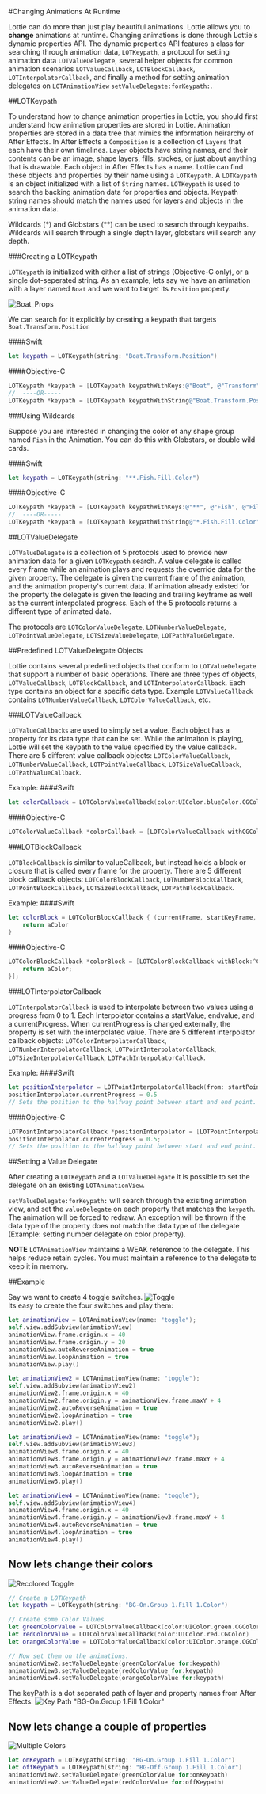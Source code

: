 #Changing Animations At Runtime

Lottie can do more than just play beautiful animations. Lottie allows you to **change** animations at runtime. Changing animations is done through Lottie's dynamic properties API. The dynamic properties API features a class for searching through animation data, `LOTKeypath`, a protocol for setting animation data `LOTValueDelegate`, several helper objects for common animation scenarios `LOTValueCallback`, `LOTBlockCallback`, `LOTInterpolatorCallback`, and finally a method for setting animation delegates on `LOTAnimationView` `setValueDelegate:forKeypath:`.

##LOTKeypath

To understand how to change animation properties in Lottie, you should first understand how animation properties are stored in Lottie.
Animation properties are stored in a data tree that mimics the information heirarchy of After Effects. In After Effects a `Composition` is a collection of `Layers` that each have their own timelines. `Layer` objects have string names, and their contents can be an image, shape layers, fills, strokes, or just about anything that is drawable. Each object in After Effects has a name. Lottie can find these objects and properties by their name using a `LOTKeypath`. A `LOTKeypath` is an object initialized with a list of `String` names. `LOTKeypath`  is used to search the backing animation data for properties and objects. Keypath string names should match the names used for layers and objects in the animation data. 

Wildcards (\*) and Globstars (\*\*) can be used to search through keypaths. Wildcards will search through a single depth layer, globstars will search any depth.

###Creating a LOTKeypath

`LOTKeypath` is initialized with either a list of strings (Objective-C only), or a single dot-seperated string.
As an example, lets say we have an animation with a layer named `Boat` and we want to target its `Position` property.

![Boat_Props](/images/Boat_Loader_Props.png)

We can search for it explicitly by creating a keypath that targets `Boat.Transform.Position`

####Swift
```swift
let keypath = LOTKeypath(string: "Boat.Transform.Position")
```
####Objective-C
```objective-c
LOTKeypath *keypath = [LOTKeypath keypathWithKeys:@"Boat", @"Transform", @"Position", nil];
//  ----OR-----
LOTKeypath *keypath = [LOTKeypath keypathWithString@"Boat.Transform.Position"];
```

###Using Wildcards

Suppose you are interested in changing the color of any shape group named `Fish` in the Animation. You can do this with Globstars, or double wild cards.

####Swift
```swift
let keypath = LOTKeypath(string: "**.Fish.Fill.Color")
```
####Objective-C
```objective-c
LOTKeypath *keypath = [LOTKeypath keypathWithKeys:@"**", @"Fish", @"Fill", @"Color", nil];
//  ----OR-----
LOTKeypath *keypath = [LOTKeypath keypathWithString@"*.Fish.Fill.Color"];
```

##LOTValueDelegate

`LOTValueDelegate` is a collection of 5 protocols used to provide new animation data for a given `LOTKeypath` search. 
A value delegate is called every frame while an animation plays and requests the override data for the given property. The delegate is given the current frame of the animation, and the animation property's current data. If animation already existed for the property the delegate is given the leading and trailing keyframe as well as the current interpolated progress. Each of the 5 protocols returns a different type of animated data. 

The protocols are `LOTColorValueDelegate`, `LOTNumberValueDelegate`, `LOTPointValueDelegate`, `LOTSizeValueDelegate`, `LOTPathValueDelegate`.

##Predefined LOTValueDelegate Objects

Lottie contains several predefined objects that conform to `LOTValueDelegate` that support a number of basic operations. There are three types of objects, `LOTValueCallback`, `LOTBlockCallback`, and `LOTInterpolatorCallback`. Each type contains an object for a specific data type. Example `LOTValueCallback` contains `LOTNumberValueCallback`, `LOTColorValueCallback`, etc. 

###LOTValueCallback

`LOTValueCallbacks` are used to simply set a value. Each object has a property for its data type that can be set. While the animaiton is playing, Lottie will set the keypath to the value specified by the value callback. There are 5 different value callback objects: `LOTColorValueCallback`, `LOTNumberValueCallback`, `LOTPointValueCallback`, `LOTSizeValueCallback`, `LOTPathValueCallback`.

Example:
####Swift
```swift
let colorCallback = LOTColorValueCallback(color:UIColor.blueColor.CGColor)
```
####Objective-C
```objective-c
LOTColorValueCallback *colorCallback = [LOTColorValueCallback withCGColor:[UIColor blueColor].CGColor];
```

###LOTBlockCallback

`LOTBlockCallback` is similar to valueCallback, but instead holds a block or closure that is called every frame for the property. There are 5 different block callback objects: `LOTColorBlockCallback`, `LOTNumberBlockCallback`, `LOTPointBlockCallback`, `LOTSizeBlockCallback`, `LOTPathBlockCallback`. 

Example:
####Swift
```swift
let colorBlock = LOTColorBlockCallback { (currentFrame, startKeyFrame, endKeyFrame, interpolatedProgress, startColor, endColor, interpolatedColor) -> Unmanaged<CGColor> in
	return aColor
}
```
####Objective-C
```objective-c
LOTColorBlockCallback *colorBlock = [LOTColorBlockCallback withBlock:^CGColorRef _Nonnull(CGFloat currentFrame, CGFloat startFrame, CGFloat endFrame, CGFloat interpolatedProgress, CGColorRef  _Nullable startColor, CGColorRef  _Nullable endColor, CGColorRef  _Nullable interpolatedColor) {
    return aColor;
}];
```

###LOTInterpolatorCallback

`LOTInterpolatorCallback` is used to interpolate between two values using a progress from 0 to 1. Each Interpolator contains a startValue, endvalue, and a currentProgress. When currentProgress is changed externally, the property is set with the interpolated value. There are 5 different interpolator callback objects: `LOTColorInterpolatorCallback`, `LOTNumberInterpolatorCallback`, `LOTPointInterpolatorCallback`, `LOTSizeInterpolatorCallback`, `LOTPathInterpolatorCallback`. 

Example:
####Swift
```swift
let positionInterpolator = LOTPointInterpolatorCallback(from: startPoint, to: endPoint)
positionInterpolator.currentProgress = 0.5
// Sets the position to the halfway point between start and end point.
```
####Objective-C
```objective-c
LOTPointInterpolatorCallback *positionInterpolator = [LOTPointInterpolatorCallback withFromPoint:startPoint toPoint:endPoint];
positionInterpolator.currentProgress = 0.5;
// Sets the position to the halfway point between start and end point.
```

##Setting a Value Delegate

After creating a `LOTKeypath` and a `LOTValueDelegate` it is possible to set the delegate on an existing `LOTAnimationView`.

`setValueDelegate:forKeypath:` will search through the exisiting animation view, and set the `valueDelegate` on each property that matches the `keypath`. The animation will be forced to redraw. An exception will be thrown if the data type of the property does not match the data type of the delegate (Example: setting number delegate on color property). 

**NOTE** `LOTAnimationView` maintains a WEAK reference to the delegate. This helps reduce retain cycles. You must maintain a reference to the delegate to keep it in memory.

##Example

Say we want to create 4 toggle switches.
![Toggle](/images/switch_Normal.gif)
<br />
Its easy to create the four switches and play them:
```swift
let animationView = LOTAnimationView(name: "toggle");
self.view.addSubview(animationView)
animationView.frame.origin.x = 40
animationView.frame.origin.y = 20
animationView.autoReverseAnimation = true
animationView.loopAnimation = true
animationView.play()

let animationView2 = LOTAnimationView(name: "toggle");
self.view.addSubview(animationView2)
animationView2.frame.origin.x = 40
animationView2.frame.origin.y = animationView.frame.maxY + 4
animationView2.autoReverseAnimation = true
animationView2.loopAnimation = true
animationView2.play()

let animationView3 = LOTAnimationView(name: "toggle");
self.view.addSubview(animationView3)
animationView3.frame.origin.x = 40
animationView3.frame.origin.y = animationView2.frame.maxY + 4
animationView3.autoReverseAnimation = true
animationView3.loopAnimation = true
animationView3.play()

let animationView4 = LOTAnimationView(name: "toggle");
self.view.addSubview(animationView4)
animationView4.frame.origin.x = 40
animationView4.frame.origin.y = animationView3.frame.maxY + 4
animationView4.autoReverseAnimation = true
animationView4.loopAnimation = true
animationView4.play()

```
## Now lets change their colors
![Recolored Toggle](/images/switch_BgColors.gif)
```swift
// Create a LOTKeypath
let keypath = LOTKeypath(string: "BG-On.Group 1.Fill 1.Color")

// Create some Color Values
let greenColorValue = LOTColorValueCallback(color:UIColor.green.CGColor)
let redColorValue = LOTColorValueCallback(color:UIColor.red.CGColor)
let orangeColorValue = LOTColorValueCallback(color:UIColor.orange.CGColor)

// Now set them on the animations.
animationView2.setValueDelegate(greenColorValue for:keypath)
animationView3.setValueDelegate(redColorValue for:keypath)
animationView4.setValueDelegate(orangeColorValue for:keypath)
```

The keyPath is a dot seperated path of layer and property names from After Effects.
![Key Path](/images/aftereffectskeypath.png)
"BG-On.Group 1.Fill 1.Color"

## Now lets change a couple of properties
![Multiple Colors](/images/switch_MultipleBgs.gif)
```swift
let onKeypath = LOTKeypath(string: "BG-On.Group 1.Fill 1.Color")
let offKeypath = LOTKeypath(string: "BG-Off.Group 1.Fill 1.Color")
animationView2.setValueDelegate(greenColorValue for:onKeypath)
animationView2.setValueDelegate(redColorValue for:offKeypath)
```
